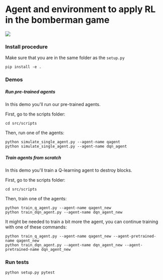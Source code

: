 # Agent and environment to apply RL in the bomberman game

![](src/asserts/video.gif)

### Install procedure

Make sure that you are in the same folder as the `setup.py`

```
pip install -e .
```

### Demos

##### Run pre-trained agents

In this demo you'll run our pre-trained agents.

First, go to the scripts folder:

```
cd src/scripts
```

Then, run one of the agents:

```
python simulate_single_agent.py --agent-name qagent
python simulate_single_agent.py --agent-name dqn_agent
```

##### Train agents from scratch

In this demo you'll train a Q-learning agent to destroy blocks.

First, go to the scripts folder:

```
cd src/scripts
```

Then, train one of the agents:

```
python train_q_agent.py --agent-name qagent_new
python train_dqn_agent.py --agent-name dqn_agent_new
```

It might be needed to train a bit more the agent, you can
continue training with one of these commands:

```
python train_q_agent.py --agent-name qagent_new --agent-pretrained-name qagent_new
python train_dqn_agent.py --agent-name dqn_agent_new --agent-pretrained-name dqn_agent_new
```

### Run tests

```
python setup.py pytest
```
